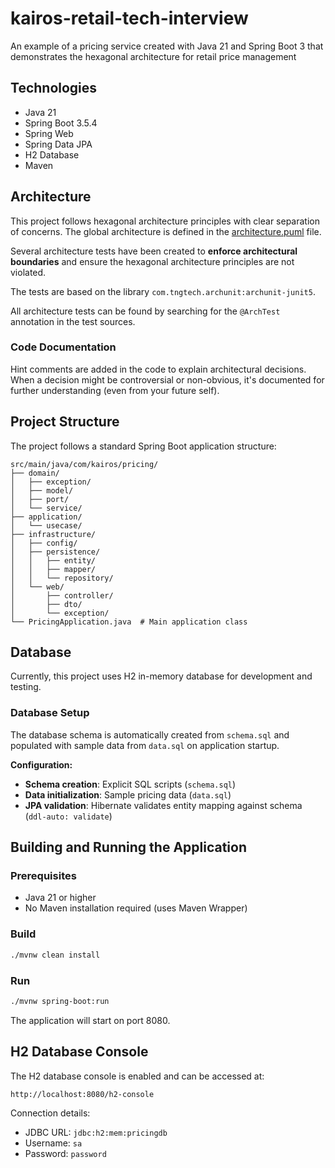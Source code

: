 # kairos-retail-tech-interview
An example of a pricing service created with Java 21 and Spring Boot 3 that demonstrates the hexagonal architecture for retail price management

## Technologies

- Java 21
- Spring Boot 3.5.4
- Spring Web
- Spring Data JPA
- H2 Database
- Maven

## Architecture

This project follows hexagonal architecture principles with clear separation of concerns. The global architecture is
defined in the [architecture.puml](src/test/resources/architecture.puml) file.

Several architecture tests have been created to **enforce architectural boundaries** and ensure the hexagonal
architecture principles are not violated.

The tests are based on the library `com.tngtech.archunit:archunit-junit5`.

All architecture tests can be found by searching for the `@ArchTest` annotation in the test sources.

### Code Documentation
Hint comments are added in the code to explain architectural decisions. When a decision might be controversial or 
non-obvious, it's documented for further understanding (even from your future self).

## Project Structure

The project follows a standard Spring Boot application structure:

```
src/main/java/com/kairos/pricing/
├── domain/
│   ├── exception/
│   ├── model/
│   ├── port/
│   └── service/
├── application/
│   └── usecase/
├── infrastructure/
│   ├── config/
│   ├── persistence/
│   │   ├── entity/
│   │   ├── mapper/
│   │   └── repository/
│   └── web/
│       ├── controller/
│       ├── dto/
│       └── exception/
└── PricingApplication.java  # Main application class
```

## Database

Currently, this project uses H2 in-memory database for development and testing.

### Database Setup

The database schema is automatically created from `schema.sql` and populated with sample data from `data.sql` on application startup.

**Configuration:**
- **Schema creation**: Explicit SQL scripts (`schema.sql`)
- **Data initialization**: Sample pricing data (`data.sql`)
- **JPA validation**: Hibernate validates entity mapping against schema (`ddl-auto: validate`)

## Building and Running the Application

### Prerequisites

- Java 21 or higher
- No Maven installation required (uses Maven Wrapper)

### Build

```bash
./mvnw clean install
```

### Run

```bash
./mvnw spring-boot:run
```

The application will start on port 8080.

## H2 Database Console

The H2 database console is enabled and can be accessed at:

```
http://localhost:8080/h2-console
```

Connection details:
- JDBC URL: `jdbc:h2:mem:pricingdb`
- Username: `sa`
- Password: `password`
